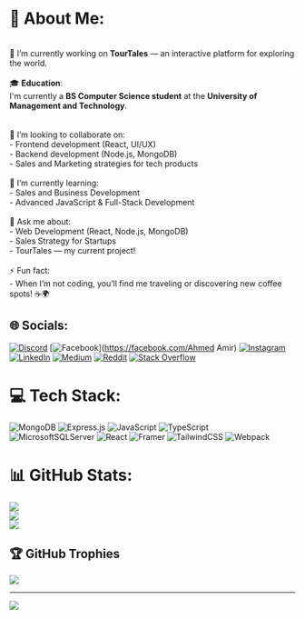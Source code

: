 # 💫 About Me:
<br>🔭 I’m currently working on **TourTales** — an interactive platform for exploring the world.<br><br>🎓 **Education**:  <br>I'm currently a **BS Computer Science student** at the **University of Management and Technology**.<br><br><br>👯 I’m looking to collaborate on:<br>- Frontend development (React, UI/UX)<br>- Backend development (Node.js, MongoDB)<br>- Sales and Marketing strategies for tech products<br><br>🌱 I’m currently learning:<br>- Sales and Business Development<br>- Advanced JavaScript & Full-Stack Development<br><br>💬 Ask me about:<br>- Web Development (React, Node.js, MongoDB)<br>- Sales Strategy for Startups<br>- TourTales — my current project!<br><br>⚡ Fun fact:<br>- When I’m not coding, you’ll find me traveling or discovering new coffee spots! ☕🌍<br>


## 🌐 Socials:
[![Discord](https://img.shields.io/badge/Discord-%237289DA.svg?logo=discord&logoColor=white)](https://discord.gg/reportisrael) [![Facebook](https://img.shields.io/badge/Facebook-%231877F2.svg?logo=Facebook&logoColor=white)](https://facebook.com/Ahmed Amir) [![Instagram](https://img.shields.io/badge/Instagram-%23E4405F.svg?logo=Instagram&logoColor=white)](https://instagram.com/ahmedansari10) [![LinkedIn](https://img.shields.io/badge/LinkedIn-%230077B5.svg?logo=linkedin&logoColor=white)](https://linkedin.com/in/ahmedamir604) [![Medium](https://img.shields.io/badge/Medium-12100E?logo=medium&logoColor=white)](https://medium.com/@ahmedamir604) [![Reddit](https://img.shields.io/badge/Reddit-%23FF4500.svg?logo=Reddit&logoColor=white)](https://reddit.com/user/ahmedaamir604) [![Stack Overflow](https://img.shields.io/badge/-Stackoverflow-FE7A16?logo=stack-overflow&logoColor=white)](https://stackoverflow.com/users/26458570) 

# 💻 Tech Stack:
![MongoDB](https://img.shields.io/badge/MongoDB-%234ea94b.svg?style=for-the-badge&logo=mongodb&logoColor=white) ![Express.js](https://img.shields.io/badge/express.js-%23404d59.svg?style=for-the-badge&logo=express&logoColor=%2361DAFB) ![JavaScript](https://img.shields.io/badge/javascript-%23323330.svg?style=for-the-badge&logo=javascript&logoColor=%23F7DF1E) ![TypeScript](https://img.shields.io/badge/typescript-%23007ACC.svg?style=for-the-badge&logo=typescript&logoColor=white) ![MicrosoftSQLServer](https://img.shields.io/badge/Microsoft%20SQL%20Server-CC2927?style=for-the-badge&logo=microsoft%20sql%20server&logoColor=white) ![React](https://img.shields.io/badge/react-%2320232a.svg?style=for-the-badge&logo=react&logoColor=%2361DAFB) ![Framer](https://img.shields.io/badge/Framer-black?style=for-the-badge&logo=framer&logoColor=blue) ![TailwindCSS](https://img.shields.io/badge/tailwindcss-%2338B2AC.svg?style=for-the-badge&logo=tailwind-css&logoColor=white) ![Webpack](https://img.shields.io/badge/webpack-%238DD6F9.svg?style=for-the-badge&logo=webpack&logoColor=black)
# 📊 GitHub Stats:
![](https://github-readme-stats.vercel.app/api?username=AhmedAmir604&theme=dark&hide_border=false&include_all_commits=false&count_private=false)<br/>
![](https://github-readme-streak-stats.herokuapp.com/?user=AhmedAmir604&theme=dark&hide_border=false)<br/>
![](https://github-readme-stats.vercel.app/api/top-langs/?username=AhmedAmir604&theme=dark&hide_border=false&include_all_commits=false&count_private=false&layout=compact)

## 🏆 GitHub Trophies
![](https://github-profile-trophy.vercel.app/?username=AhmedAmir604&theme=radical&no-frame=false&no-bg=false&margin-w=4)

---
[![](https://visitcount.itsvg.in/api?id=AhmedAmir604&icon=0&color=0)](https://visitcount.itsvg.in)

<!-- Proudly created with GPRM ( https://gprm.itsvg.in ) -->
